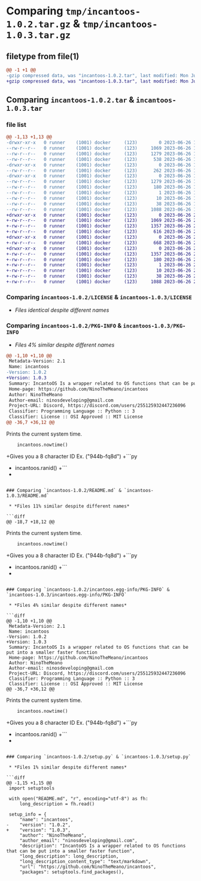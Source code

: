 # Comparing `tmp/incantoos-1.0.2.tar.gz` & `tmp/incantoos-1.0.3.tar.gz`

## filetype from file(1)

```diff
@@ -1 +1 @@
-gzip compressed data, was "incantoos-1.0.2.tar", last modified: Mon Jun 26 19:24:34 2023, max compression
+gzip compressed data, was "incantoos-1.0.3.tar", last modified: Mon Jun 26 23:17:53 2023, max compression
```

## Comparing `incantoos-1.0.2.tar` & `incantoos-1.0.3.tar`

### file list

```diff
@@ -1,13 +1,13 @@
-drwxr-xr-x   0 runner    (1001) docker     (123)        0 2023-06-26 19:24:34.916811 incantoos-1.0.2/
--rw-r--r--   0 runner    (1001) docker     (123)     1069 2023-06-26 19:24:22.000000 incantoos-1.0.2/LICENSE
--rw-r--r--   0 runner    (1001) docker     (123)     1279 2023-06-26 19:24:34.916811 incantoos-1.0.2/PKG-INFO
--rw-r--r--   0 runner    (1001) docker     (123)      538 2023-06-26 19:24:22.000000 incantoos-1.0.2/README.md
-drwxr-xr-x   0 runner    (1001) docker     (123)        0 2023-06-26 19:24:34.916811 incantoos-1.0.2/incantoos/
--rw-r--r--   0 runner    (1001) docker     (123)      262 2023-06-26 19:24:22.000000 incantoos-1.0.2/incantoos/__init__.py
-drwxr-xr-x   0 runner    (1001) docker     (123)        0 2023-06-26 19:24:34.916811 incantoos-1.0.2/incantoos.egg-info/
--rw-r--r--   0 runner    (1001) docker     (123)     1279 2023-06-26 19:24:34.000000 incantoos-1.0.2/incantoos.egg-info/PKG-INFO
--rw-r--r--   0 runner    (1001) docker     (123)      180 2023-06-26 19:24:34.000000 incantoos-1.0.2/incantoos.egg-info/SOURCES.txt
--rw-r--r--   0 runner    (1001) docker     (123)        1 2023-06-26 19:24:34.000000 incantoos-1.0.2/incantoos.egg-info/dependency_links.txt
--rw-r--r--   0 runner    (1001) docker     (123)       10 2023-06-26 19:24:34.000000 incantoos-1.0.2/incantoos.egg-info/top_level.txt
--rw-r--r--   0 runner    (1001) docker     (123)       38 2023-06-26 19:24:34.916811 incantoos-1.0.2/setup.cfg
--rw-r--r--   0 runner    (1001) docker     (123)     1088 2023-06-26 19:24:22.000000 incantoos-1.0.2/setup.py
+drwxr-xr-x   0 runner    (1001) docker     (123)        0 2023-06-26 23:17:53.214888 incantoos-1.0.3/
+-rw-r--r--   0 runner    (1001) docker     (123)     1069 2023-06-26 23:17:43.000000 incantoos-1.0.3/LICENSE
+-rw-r--r--   0 runner    (1001) docker     (123)     1357 2023-06-26 23:17:53.214888 incantoos-1.0.3/PKG-INFO
+-rw-r--r--   0 runner    (1001) docker     (123)      616 2023-06-26 23:17:43.000000 incantoos-1.0.3/README.md
+drwxr-xr-x   0 runner    (1001) docker     (123)        0 2023-06-26 23:17:53.214888 incantoos-1.0.3/incantoos/
+-rw-r--r--   0 runner    (1001) docker     (123)      668 2023-06-26 23:17:43.000000 incantoos-1.0.3/incantoos/__init__.py
+drwxr-xr-x   0 runner    (1001) docker     (123)        0 2023-06-26 23:17:53.214888 incantoos-1.0.3/incantoos.egg-info/
+-rw-r--r--   0 runner    (1001) docker     (123)     1357 2023-06-26 23:17:53.000000 incantoos-1.0.3/incantoos.egg-info/PKG-INFO
+-rw-r--r--   0 runner    (1001) docker     (123)      180 2023-06-26 23:17:53.000000 incantoos-1.0.3/incantoos.egg-info/SOURCES.txt
+-rw-r--r--   0 runner    (1001) docker     (123)        1 2023-06-26 23:17:53.000000 incantoos-1.0.3/incantoos.egg-info/dependency_links.txt
+-rw-r--r--   0 runner    (1001) docker     (123)       10 2023-06-26 23:17:53.000000 incantoos-1.0.3/incantoos.egg-info/top_level.txt
+-rw-r--r--   0 runner    (1001) docker     (123)       38 2023-06-26 23:17:53.214888 incantoos-1.0.3/setup.cfg
+-rw-r--r--   0 runner    (1001) docker     (123)     1088 2023-06-26 23:17:43.000000 incantoos-1.0.3/setup.py
```

### Comparing `incantoos-1.0.2/LICENSE` & `incantoos-1.0.3/LICENSE`

 * *Files identical despite different names*

### Comparing `incantoos-1.0.2/PKG-INFO` & `incantoos-1.0.3/PKG-INFO`

 * *Files 4% similar despite different names*

```diff
@@ -1,10 +1,10 @@
 Metadata-Version: 2.1
 Name: incantoos
-Version: 1.0.2
+Version: 1.0.3
 Summary: IncantoOS Is a wrapper related to OS functions that can be put into a smaller faster function
 Home-page: https://github.com/NinoTheMeano/incantoos
 Author: NinoTheMeano
 Author-email: ninosdeveloping@gmail.com
 Project-URL: Discord, https://discord.com/users/255125932447236096
 Classifier: Programming Language :: Python :: 3
 Classifier: License :: OSI Approved :: MIT License
@@ -36,7 +36,12 @@
 ```
 
 Prints the current system time.
 ```py
     incantoos.nowtime()
 ```
 
+Gives you a 8 character ID Ex. ("944b-fq8d")
+```py
+    incantoos.ranid()
+```
+
```

### Comparing `incantoos-1.0.2/README.md` & `incantoos-1.0.3/README.md`

 * *Files 11% similar despite different names*

```diff
@@ -18,7 +18,12 @@
 ```
 
 Prints the current system time.
 ```py
     incantoos.nowtime()
 ```
 
+Gives you a 8 character ID Ex. ("944b-fq8d")
+```py
+    incantoos.ranid()
+```
+
```

### Comparing `incantoos-1.0.2/incantoos.egg-info/PKG-INFO` & `incantoos-1.0.3/incantoos.egg-info/PKG-INFO`

 * *Files 4% similar despite different names*

```diff
@@ -1,10 +1,10 @@
 Metadata-Version: 2.1
 Name: incantoos
-Version: 1.0.2
+Version: 1.0.3
 Summary: IncantoOS Is a wrapper related to OS functions that can be put into a smaller faster function
 Home-page: https://github.com/NinoTheMeano/incantoos
 Author: NinoTheMeano
 Author-email: ninosdeveloping@gmail.com
 Project-URL: Discord, https://discord.com/users/255125932447236096
 Classifier: Programming Language :: Python :: 3
 Classifier: License :: OSI Approved :: MIT License
@@ -36,7 +36,12 @@
 ```
 
 Prints the current system time.
 ```py
     incantoos.nowtime()
 ```
 
+Gives you a 8 character ID Ex. ("944b-fq8d")
+```py
+    incantoos.ranid()
+```
+
```

### Comparing `incantoos-1.0.2/setup.py` & `incantoos-1.0.3/setup.py`

 * *Files 1% similar despite different names*

```diff
@@ -1,15 +1,15 @@
 import setuptools
 
 with open("README.md", "r", encoding="utf-8") as fh:
     long_description = fh.read()
 
 setup_info = {
     "name": "incantoos",
-    "version": "1.0.2",
+    "version": "1.0.3",
     "author": "NinoTheMeano",
     "author_email": "ninosdeveloping@gmail.com",
     "description": "IncantoOS Is a wrapper related to OS functions that can be put into a smaller faster function",
     "long_description": long_description,
     "long_description_content_type": "text/markdown",
     "url": "https://github.com/NinoTheMeano/incantoos",
     "packages": setuptools.find_packages(),
```

